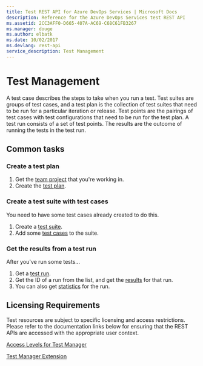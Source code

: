 ```yaml
---
title: Test REST API for Azure DevOps Services | Microsoft Docs
description: Reference for the Azure DevOps Services test REST API
ms.assetid: 2CC3AFF0-D665-407A-AC69-C68C61FB3267
ms.manager: douge
ms.author: elbatk
ms.date: 10/02/2017
ms.devlang: rest-api
service_description: Test Management
---
```


# Test Management

A test case describes the steps to take when you run a test.
Test suites are groups of test cases, and a test plan is the collection of test suites that need to be run for a particular iteration or release.
Test points are the pairings of test cases with test configurations that need to be run for the test plan.
A test run consists of a set of test points. The results are the outcome of running the tests in the test run.

## Common tasks

### Create a test plan
1. Get the [team project](xref:vsts.core.projects) that you're working in.
2. Create the [test plan](xref:vsts.test.testplans.create).

### Create a test suite with test cases
You need to have some test cases already created to do this.

1. Create a [test suite](xref:vsts.test.testsuites.create).
2. Add some [test cases](xref:vsts.test.testsuites.add) to the suite.

### Get the results from a test run

After you've run some tests...

1. Get a [test run](xref:vsts.test.runs.list).
2. Get the ID of a run from the list, and get the [results](xref:vsts.test.results.get) for that run.
3. You can also get [statistics](xref:vsts.test.runs.gettestrunstatistics) for the run.

## Licensing Requirements
Test resources are subject to specific licensing and access restrictions. Please refer to the documentation links below for ensuring that the REST APIs are accessed with the appropriate user context.

[Access Levels for Test Manager](https://www.visualstudio.com/en-us/docs/work/connect/change-access-levels#test-manager)

[Test Manager Extension](https://marketplace.visualstudio.com/items?itemName=ms.vss-testmanager-web)
